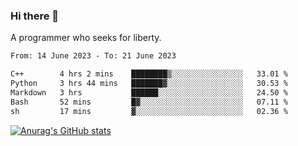### Hi there 👋

<!--
**shejialuo/shejialuo** is a ✨ _special_ ✨ repository because its `README.md` (this file) appears on your GitHub profile.

Here are some ideas to get you started:

- 🔭 I’m currently working on ...
- 🌱 I’m currently learning ...
- 👯 I’m looking to collaborate on ...
- 🤔 I’m looking for help with ...
- 💬 Ask me about ...
- 📫 How to reach me: ...
- 😄 Pronouns: ...
- ⚡ Fun fact: ...
-->

A programmer who seeks for liberty.

<!--START_SECTION:waka-->

```txt
From: 14 June 2023 - To: 21 June 2023

C++        4 hrs 2 mins    ████████▒░░░░░░░░░░░░░░░░   33.01 %
Python     3 hrs 44 mins   ███████▓░░░░░░░░░░░░░░░░░   30.53 %
Markdown   3 hrs           ██████░░░░░░░░░░░░░░░░░░░   24.50 %
Bash       52 mins         █▓░░░░░░░░░░░░░░░░░░░░░░░   07.11 %
sh         17 mins         ▓░░░░░░░░░░░░░░░░░░░░░░░░   02.36 %
```

<!--END_SECTION:waka-->

[![Anurag's GitHub stats](https://github-readme-stats.vercel.app/api?username=shejialuo&show_icons=true&theme=dracula)](https://github.com/anuraghazra/github-readme-stats)
